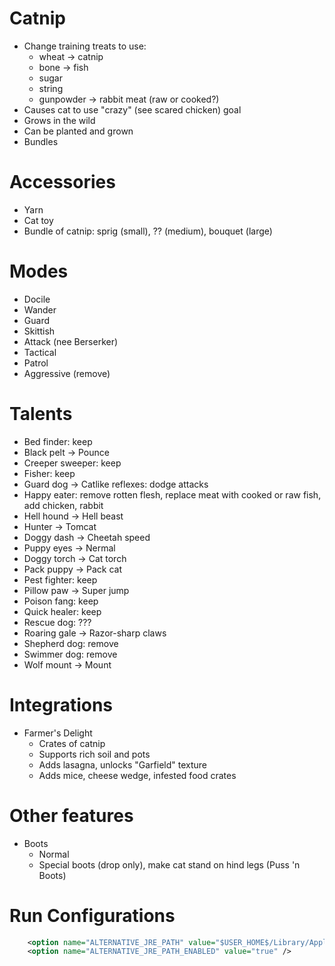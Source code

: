 # Catnip

* Change training treats to use:
  * wheat -> catnip
  * bone -> fish
  * sugar
  * string
  * gunpowder -> rabbit meat (raw or cooked?)
* Causes cat to use "crazy" (see scared chicken) goal
* Grows in the wild
* Can be planted and grown
* Bundles

# Accessories

* Yarn
* Cat toy
* Bundle of catnip: sprig (small), ?? (medium), bouquet (large)

# Modes

* Docile
* Wander
* Guard
* Skittish
* Attack (nee Berserker)
* Tactical
* Patrol
* Aggressive (remove)

# Talents

* Bed finder: keep
* Black pelt -> Pounce
* Creeper sweeper: keep
* Fisher: keep
* Guard dog -> Catlike reflexes: dodge attacks
* Happy eater: remove rotten flesh, replace meat with cooked or raw fish, add chicken, rabbit
* Hell hound -> Hell beast
* Hunter -> Tomcat
* Doggy dash -> Cheetah speed
* Puppy eyes -> Nermal
* Doggy torch -> Cat torch
* Pack puppy -> Pack cat
* Pest fighter: keep
* Pillow paw -> Super jump
* Poison fang: keep
* Quick healer: keep
* Rescue dog: ???
* Roaring gale -> Razor-sharp claws
* Shepherd dog: remove
* Swimmer dog: remove
* Wolf mount -> Mount

# Integrations

* Farmer's Delight
  * Crates of catnip
  * Supports rich soil and pots
  * Adds lasagna, unlocks "Garfield" texture
  * Adds mice, cheese wedge, infested food crates

# Other features

* Boots
  * Normal
  * Special boots (drop only), make cat stand on hind legs (Puss 'n Boots)   

# Run Configurations

```xml
    <option name="ALTERNATIVE_JRE_PATH" value="$USER_HOME$/Library/Application Support/minecraft/runtime/java-runtime-beta/mac-os/java-runtime-beta/jre.bundle/Contents/Home" />
    <option name="ALTERNATIVE_JRE_PATH_ENABLED" value="true" />
```
